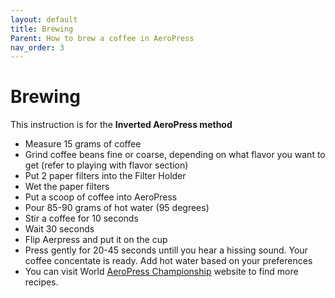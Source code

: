 ```yaml
---
layout: default
title: Brewing
Parent: How to brew a coffee in AeroPress
nav_order: 3
---
```

# Brewing

This instruction is for the **Inverted AeroPress method**

- Measure 15 grams of coffee
- Grind coffee beans fine or coarse, depending on what flavor you want to get (refer to playing with flavor section)
- Put 2 paper filters into the Filter Holder
- Wet the paper filters
- Put a scoop of coffee into AeroPress
- Pour 85-90 grams of hot water (95 degrees)
- Stir a coffee for 10 seconds
- Wait 30 seconds
- Flip Aerpress and put it on the cup
- Press gently for 20-45 seconds untill you hear a hissing sound. Your coffee concentate is ready. Add hot water based on your preferences
- You can visit World [AeroPress Championship](https://aeropress.com/pages/wac-recipes) website to find more recipes.